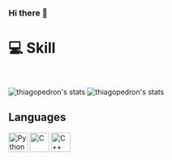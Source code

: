 ### Hi there 👋



# 💻 Skill
<br />

![thiagopedron's stats](https://github-readme-stats-deploy-nu.vercel.app/api/top-langs/?username=thiagopedron&hide_border=true&theme=tokyonight&layout=compact&langcount=16&hide=Jupyter%20Notebook,JavaScript,CSS,Go,SCSS)
![thiagopedron's stats](https://github-readme-stats-deploy-nu.vercel.app/api?username=thiagopedron&theme=tokyonight&hide_border=true%count_private=true&&include_all_commits=true)


## Languages
<p>
  <img  height="38" alingn="left" src="./public/images/python.png" alt="Python"/>
  <img  height="38" alingn="left" src="./public/images/c.png" alt="C" />
  <img  height="38" alingn="left" src="./public/images/c++.png" alt="C++" />
</p>


<!--
**ThiagoPedron/ThiagoPedron** is a ✨ _special_ ✨ repository because its `README.md` (this file) appears on your GitHub profile.

Here are some ideas to get you started:

- 🔭 I’m currently working on ...
- 🌱 I’m currently learning ...
- 👯 I’m looking to collaborate on ...
- 🤔 I’m looking for help with ...
- 💬 Ask me about ...
- 📫 How to reach me: ...
- 😄 Pronouns: ...
- ⚡ Fun fact: ...
-->
